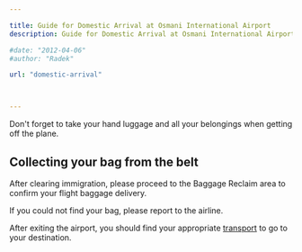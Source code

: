 ```yaml
---

title: Guide for Domestic Arrival at Osmani International Airport
description: Guide for Domestic Arrival at Osmani International Airport (ZYL)

#date: "2012-04-06"
#author: "Radek"

url: "domestic-arrival"



---
```


Don't forget to take your hand luggage and all your belongings when getting off the plane.

## Collecting your bag from the belt 
After clearing immigration, please proceed to the Baggage Reclaim area to confirm your flight baggage delivery.

If you could not find your bag, please report to the airline. 

After exiting the airport, you should find your appropriate [transport](/transport/) to go to your destination. 


